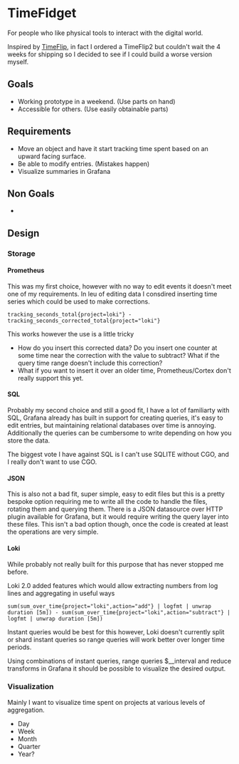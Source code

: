 # TimeFidget

For people who like physical tools to interact with the digital world.

Inspired by [TimeFlip](https://timeflip.io/), in fact I ordered a TimeFlip2 but couldn't wait the 4 weeks for shipping so I decided to see if I could build a worse version myself.

## Goals

* Working prototype in a weekend. (Use parts on hand)
* Accessible for others. (Use easily obtainable parts)

## Requirements

* Move an object and have it start tracking time spent based on an upward facing surface.
* Be able to modify entries. (Mistakes happen)
* Visualize summaries in Grafana

## Non Goals

* 

## Design

### Storage

#### Prometheus

This was my first choice, however with no way to edit events it doesn't meet one of my requirements. In leu of editing data I consdired inserting time series which could be used to make corrections.

```
tracking_seconds_total{project=loki"} - tracking_seconds_corrected_total{project="loki"}
```

This works however the use is a little tricky
* How do you insert this corrected data? Do you insert one counter at some time near the correction with the value to subtract? What if the query time range doesn't include this correction?
* What if you want to insert it over an older time, Prometheus/Cortex don't really support this yet.

#### SQL

Probably my second choice and still a good fit, I have a lot of familiarty with SQL, Grafana already has built in support for creating queries, it's easy to edit entries, but maintaining relational databases over time is annoying. Additionally the queries can be cumbersome to write depending on how you store the data.

The biggest vote I have against SQL is I can't use SQLITE without CGO, and I really don't want to use CGO.

#### JSON

This is also not a bad fit, super simple, easy to edit files but this is a pretty bespoke option requiring me to write all the code to handle the files, rotating them and querying them. There is a JSON datasource over HTTP plugin available for Grafana, but it would require writing the query layer into these files. This isn't a bad option though, once the code is created at least the operations are very simple.

#### Loki

While probably not really built for this purpose that has never stopped me before. 

Loki 2.0 added features which would allow extracting numbers from log lines and aggregating in useful ways

```
sum(sum_over_time{project="loki",action="add"} | logfmt | unwrap duration [5m]) - sum(sum_over_time{project="loki",action="subtract"} | logfmt | unwrap duration [5m])
```

Instant queries would be best for this however, Loki doesn't currently split or shard instant queries so range queries will work better over longer time periods.

Using combinations of instant queries, range queries $__interval and reduce transforms in Grafana it should be possible to visualize the desired output.

### Visualization

Mainly I want to visualize time spent on projects at various levels of aggregation.

* Day
* Week
* Month
* Quarter
* Year? 